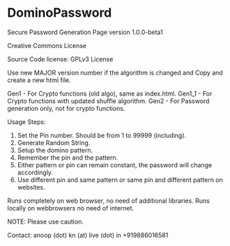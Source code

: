 # DominoPassword
Secure Password Generation Page version 1.0.0-beta1 

Creative Commons License 

Source Code license: 
GPLv3 License 

Use new MAJOR version number if the algorithm is changed and Copy and create a new html file. 

Gen1   - For Crypto functions (old algo), same as index.html. 
Gen1_1 - For Crypto functions with updated shuffle algorithm. 
Gen2   - For Password generation only, not for crypto functions. 

Usage Steps: 
1. Set the Pin number. Should be from 1 to 99999 (including). 
2. Generate Random String. 
3. Setup the domino pattern. 
4. Remember the pin and the pattern. 
5. Either pattern or pin can remain constant, the password will change accordingly. 
6. Use different pin and same pattern or same pin and different pattern on websites. 

Runs completely on web browser, no need of additional libraries. 
Runs locally on webbrowsers no need of internet. 

NOTE: Please use caution. 

Contact: 
anoop (dot) kn (at) live (dot) in 
+919886016581 
